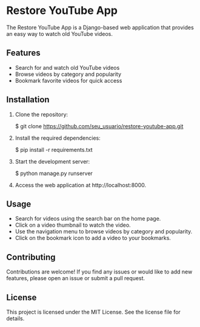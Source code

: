 # Restore YouTube App

The Restore YouTube App is a Django-based web application that provides an easy way to watch old YouTube videos.

## Features

- Search for and watch old YouTube videos
- Browse videos by category and popularity
- Bookmark favorite videos for quick access

## Installation

1. Clone the repository:

   $ git clone https://github.com/seu_usuario/restore-youtube-app.git

2. Install the required dependencies:

   $ pip install -r requirements.txt

3. Start the development server:

   $ python manage.py runserver

4. Access the web application at http://localhost:8000.

## Usage

- Search for videos using the search bar on the home page.
- Click on a video thumbnail to watch the video.
- Use the navigation menu to browse videos by category and popularity.
- Click on the bookmark icon to add a video to your bookmarks.

## Contributing

Contributions are welcome! If you find any issues or would like to add new features, please open an issue or submit a pull request.

## License

This project is licensed under the MIT License. See the license file for details.
